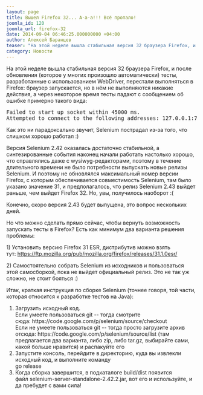 ```yaml
---
layout: page
title: Вышел Firefox 32... А-а-а!!! Всё пропало!
joomla_id: 120
joomla_url: firefox-32
date: 2014-09-04 06:46:25.000000000 +04:00
author: Алексей Баранцев
teaser: "На этой неделе вышла стабильная версия 32 браузера Firefox, и после обновления (которое у многих произошло автоматически) тесты, разработанные с использованием WebDriver, перестали выполняться в Firefox: браузер запускается, но в нём не выполняются никакие действия, а через некоторое время тесты падают с сообщением об ошибке примерно такого вида: Failed to start up socket within 45000 ms. Attempted to connect to the following addresses: 127.0.0.1:7055"
category: Новости
---
```

<p>На этой неделе вышла стабильная версия 32 браузера Firefox, и после обновления (которое у многих произошло автоматически) тесты, разработанные с использованием WebDriver, перестали выполняться в Firefox: браузер запускается, но в нём не выполняются никакие действия, а через некоторое время тесты падают с сообщением об ошибке примерно такого вида:</p>
<pre>Failed to start up socket within 45000 ms.<br />Attempted to connect to the following addresses: 127.0.0.1:7055</pre>
<p>Как это ни парадоксально звучит, Selenium пострадал из-за того, что слишком хорошо работал :)</p>
<p>Версия Selenium 2.42 оказалась достаточно стабильной, а синтезированные события наконец начали работать настолько хорошо, что справлялись даже с wysiwyg-редакторами, поэтому в течение длительного времени не было потребности выпускать новые релизы Selenium. И поэтому не обновлялся максимальный номер версии Firefox, с которым обеспечивается совместимость Selenium, там было указано значение 31, и предполагалось, что релиз Selenium 2.43 выйдет раньше, чем выйдет Firefox 32. Но, увы, получилось наоборот :(</p>
<p>Конечно, скоро версия 2.43 будет выпущена, это вопрос нескольких дней.</p>
<p>Но что можно сделать прямо сейчас, чтобы вернуть возможность запускать тесты в Firefox? Есть как минимум два варианта решения проблемы:</p>
<p>1) Установить версию Firefox 31 ESR, дистрибутив можно взять тут: <a href="https://ftp.mozilla.org/pub/mozilla.org/firefox/releases/31.1.0esr/">https://ftp.mozilla.org/pub/mozilla.org/firefox/releases/31.1.0esr/</a></p>
<p>2) Самостоятельно собрать Selenium из исходников и пользоваться этой самосборкой, пока не выйдет официальный релиз. Это не так уж сложно, не стоит бояться :)</p>
<p>Итак, краткая инструкция по сборке Selenium (точнее говоря, той части, которая относится к разработке тестов на Java):</p>
<ol>
<li>Загрузить исходный код.<br />Если умеете пользоваться git -- тогда смотрите сюда: https://code.google.com/p/selenium/source/checkout<br />Если не умеете пользоваться git -- тогда просто загрузите архив отсюда: https://code.google.com/p/selenium/source/list (там предлагается два варианта, либо zip, либо tar.gz, выбирайте сами, какой больше нравится) и распакуйте его</li>
<li>Запустите консоль, перейдите в директорию, куда вы извлекли исходный код, и выполните команду<br />go release</li>
<li>Когда сборка завершится, в подкаталоге build/dist появится файл selenium-server-standalone-2.42.2.jar, вот его и используйте, и да пребудет с вами сила!</li>
</ol>
